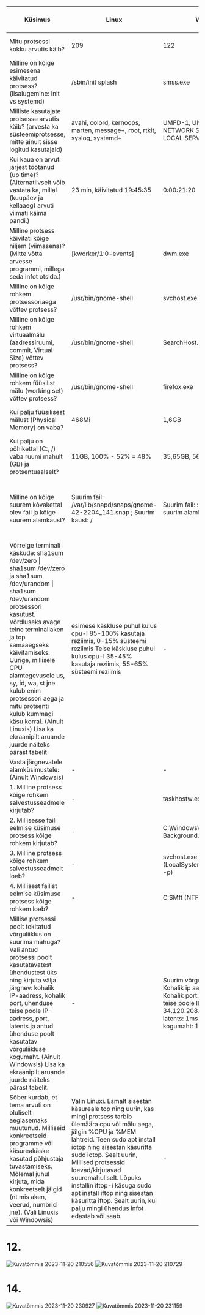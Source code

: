 | Küsimus                                                                                                                                                                                                                                                                                                                                                                                                                         | Linux                                                                                                                                                                                                                                                                                                                                                                                                                              | Windows                                                                                                                                                                                          | Linuxis kasutatud käsklus                                                                                                                              | Windowsis kasutatud tööriist                                                             |
|---------------------------------------------------------------------------------------------------------------------------------------------------------------------------------------------------------------------------------------------------------------------------------------------------------------------------------------------------------------------------------------------------------------------------------|------------------------------------------------------------------------------------------------------------------------------------------------------------------------------------------------------------------------------------------------------------------------------------------------------------------------------------------------------------------------------------------------------------------------------------|--------------------------------------------------------------------------------------------------------------------------------------------------------------------------------------------------|--------------------------------------------------------------------------------------------------------------------------------------------------------|------------------------------------------------------------------------------------------|
| Mitu protsessi kokku arvutis käib?                                                                                                                                                                                                                                                                                                                                                                                              |                                                                                                                                                                                                                                                                                                                                                                                                                                209 |                                                                                                                                                                                              122 | ps -aux \| wc -l                                                                                                                                       | Task Manager -> Jõudlus                                                                  |
| Milline on kõige esimesena käivitatud protsess? (lisalugemine: init vs systemd)                                                                                                                                                                                                                                                                                                                                                 | /sbin/init splash                                                                                                                                                                                                                                                                                                                                                                                                                  | smss.exe                                                                                                                                                                                         | ps axo pid,cmd,comm,etime \| head -n 2 \| tail -n 1                                                                                                    | Process Explorer -> Start Time                                                           |
| Milliste kasutajate protsesse arvutis käib? (arvesta ka süsteemiprotsesse, mitte ainult sisse logitud kasutajaid)                                                                                                                                                                                                                                                                                                               | avahi, colord, kernoops, marten, message+, root, rtkit, syslog, systemd+                                                                                                                                                                                                                                                                                                                                                           | UMFD-1, UMFD-0, SYSTEM, NETWORK SERVICE, Marten, LOCAL SERVICE, DWM-1                                                                                                                            | ps -aux \| awk '{print $1}' \| tail -n +2 \| sort -u                                                                                                   | Task Manager -> Üksikasjad > kasutajanimi                                                |
| Kui kaua on arvuti järjest töötanud (up time)? (Alternatiivselt võib vastata ka, millal (kuupäev ja kellaaeg) arvuti viimati käima pandi.)                                                                                                                                                                                                                                                                                      | 23 min, käivitatud 19:45:35                                                                                                                                                                                                                                                                                                                                                                                                        | 0:00:21:20                                                                                                                                                                                       | uptime                                                                                                                                                 | Task Manager ->  Jõudlus -> Tööaeg                                                       |
| Milline protsess käivitati kõige hiljem (viimasena)?  (Mitte võtta arvesse programmi, millega seda infot otsida.)                                                                                                                                                                                                                                                                                                               | [kworker/1:0-events]                                                                                                                                                                                                                                                                                                                                                                                                               | dwm.exe                                                                                                                                                                                          | ps -aux \| tail -n 4 \| head -1                                                                                                                        | Process Explorer -> Start Time                                                           |
| Milline on kõige rohkem protsessoriaega võttev protsess?                                                                                                                                                                                                                                                                                                                                                                        | /usr/bin/gnome-shell                                                                                                                                                                                                                                                                                                                                                                                                               | svchost.exe                                                                                                                                                                                      | ps aux --sort=-%cpu \| head -n 2 \| tail -n 1                                                                                                          | Process Explorer -> CPU Time                                                             |
| Milline on kõige rohkem virtuaalmälu (aadressiruumi, commit, Virtual Size) võttev protsess?                                                                                                                                                                                                                                                                                                                                     | /usr/bin/gnome-shell                                                                                                                                                                                                                                                                                                                                                                                                               | SearchHost.exe                                                                                                                                                                                   | ps aux --sort=-vsz \| head -n 2                                                                                                                        | Process Explorer -> Virtual Size                                                         |
| Milline on kõige rohkem füüsilist mälu (working set) võttev protsess?                                                                                                                                                                                                                                                                                                                                                           | /usr/bin/gnome-shell                                                                                                                                                                                                                                                                                                                                                                                                               | firefox.exe                                                                                                                                                                                      | ps aux --sort=-rss \| head -n 2                                                                                                                        | Process explorer -> Working Set                                                          |
| Kui palju füüsilisest mälust (Physical Memory) on vaba?                                                                                                                                                                                                                                                                                                                                                                         | 468Mi                                                                                                                                                                                                                                                                                                                                                                                                                              | 1,6GB                                                                                                                                                                                            | free -h \| awk '/^Mem:/ {print $4}'                                                                                                                    | Task Manager -> Jõudlus -> Saadaval                                                      |
| Kui palju on põhikettal (C:, /) vaba ruumi mahult (GB) ja protsentuaalselt?                                                                                                                                                                                                                                                                                                                                                     | 11GB, 100% - 52% = 48%                                                                                                                                                                                                                                                                                                                                                                                                             | 35,65GB, 56%                                                                                                                                                                                     | Vaba mahu leidmiseks: df -h / \| awk '/\// {print $4, $5}' ;                                                                                           | Disk Management -> Vaba ruum, % vaba                                                     |
| Milline on kõige suurem kõvakettal olev fail ja kõige suurem alamkaust?                                                                                                                                                                                                                                                                                                                                                         | Suurim fail: /var/lib/snapd/snaps/gnome-42-2204_141.snap ; Suurim kaust: /                                                                                                                                                                                                                                                                                                                                                         | Suurim fail: : \pagefile.sys ; suurim alamkaust: Windows                                                                                                                                         | Suurim fail: find / -type f -exec du -h {} + 2>/dev/null \| sort -rh \| head -n 1 ; suurim kaust: sudo du -ah / \| sort -rh \| grep 'G' \| head -n 10  | WinDirStat -> (C:) -> OK                                                                 |
| Võrrelge terminali käskude: sha1sum /dev/zero \| sha1sum /dev/zero ja sha1sum /dev/urandom \| sha1sum /dev/urandom protsessori kasutust. Võrdluseks avage teine terminaliaken ja top samaaegseks käivitamiseks. Uurige, millisele CPU alamtegevusele us, sy, id, wa, st jne kulub enim protsessori aega ja mitu protsenti kulub kummagi käsu korral. (Ainult Linuxis) Lisa ka ekraanipilt aruande juurde näiteks pärast tabelit | esimese käskluse puhul kulus cpu-l  85-100% kasutaja reziimis, 0-15% süsteemi reziimis            Teise käskluse puhul kulus cpu-l 35-45% kasutaja reziimis, 55-65% süsteemi reziimis                                                                                                                                                                                                                                              | -                                                                                                                                                                                                | sha1sum /dev/zero \| sha1sum /dev/zero ja sha1sum /dev/urandom \| sha1sum /dev/urandom                                                                 | -                                                                                        |
| Vasta järgnevatele alamküsimustele: (Ainult Windowsis)                                                                                                                                                                                                                                                                                                                                                                          | -                                                                                                                                                                                                                                                                                                                                                                                                                                  | -                                                                                                                                                                                                | -                                                                                                                                                      | -                                                                                        |
|     1. Milline protsess kõige rohkem salvestusseadmele kirjutab?                                                                                                                                                                                                                                                                                                                                                                | -                                                                                                                                                                                                                                                                                                                                                                                                                                  | taskhostw.exe                                                                                                                                                                                    | -                                                                                                                                                      | Resource Monitor -> Disk -> Write (B/sec)                                                |
|     2. Millisesse faili eelmise küsimuse protsess kõige rohkem kirjutab?                                                                                                                                                                                                                                                                                                                                                        | -                                                                                                                                                                                                                                                                                                                                                                                                                                  | C:\Windows\Media\Windows Background.wav                                                                                                                                                          | -                                                                                                                                                      | Resource Monitor -> Disk -> File                                                         |
|     3. Milline protsess kõige rohkem salvestusseadmelt loeb?                                                                                                                                                                                                                                                                                                                                                                    | -                                                                                                                                                                                                                                                                                                                                                                                                                                  | svchost.exe (LocalSystemNetworkRestricted -p)                                                                                                                                                    | -                                                                                                                                                      | Resource Monitor -> Disk -> Read (B/sec)                                                 |
|     4. Millisest failist eelmise küsimuse protsess kõige rohkem loeb?                                                                                                                                                                                                                                                                                                                                                           | -                                                                                                                                                                                                                                                                                                                                                                                                                                  | C:\$Mft (NTFS Master File Table)                                                                                                                                                                 | -                                                                                                                                                      | Resource Monitor -> Disk -> File                                                         |
| Millise protsessi poolt tekitatud võrguliiklus on suurima mahuga? Vali antud protsessi poolt kasutatavatest ühendustest üks ning kirjuta välja järgnev: kohalik IP-aadress, kohalik port, ühenduse teise poole IP-aadress, port, latents ja antud ühenduse poolt kasutatav võrguliikluse kogumaht. (Ainult Windowsis) Lisa ka ekraanipilt aruande juurde näiteks pärast tabelit.                                                | -                                                                                                                                                                                                                                                                                                                                                                                                                                  | Suurim võrguliiklus: firefox.exe  Kohalik ip aadress: 10.0.2.15 Kohalik port: 50323 Ühenduse teise poole IP-aadress: 34.120.208.123 port: 443 latents: 1ms võrguliikluse kogumaht: 145 989 B/sec | -                                                                                                                                                      | Resource Monitor -> Overview -> Network ; Resource Monitor -> Network -> TCP Connections |
| Sõber kurdab, et tema arvuti on oluliselt aeglasemaks muutunud. Milliseid konkreetseid programme või käsureakäske kasutad põhjustaja tuvastamiseks. Mõlemal juhul kirjuta, mida konkreetselt jälgid (nt mis aken, veerud, numbrid jne). (Vali Linuxis või Windowsis)                                                                                                                                                            | Valin Linuxi. Esmalt sisestan käsureale top ning uurin, kas mingi protsess tarbib ülemäära cpu või mälu aega, jälgin %CPU ja %MEM lahtreid. Teen sudo apt install iotop ning sisestan käsuritta sudo iotop. Sealt uurin, Millised protsessid loevad/kirjutavad suuremahuliselt. Lõpuks installin iftop-i käsuga sudo apt install iftop ning sisestan käsuritta iftop. Sealt uurin, kui palju mingi ühendus infot edastab või saab. | -                                                                                                                                                                                                | top, iotop, iftop                                                                                                                                      | -                                                                                        |

# 12.
![Kuvatõmmis 2023-11-20 210556](https://github.com/Marten221/opsys_Ojasaar/assets/144438767/0154069a-8047-4686-9865-249aef1220ac)
![Kuvatõmmis 2023-11-20 210729](https://github.com/Marten221/opsys_Ojasaar/assets/144438767/53db30b7-f0c9-46c2-b585-325643f5c7eb)

# 14.
![Kuvatõmmis 2023-11-20 230927](https://github.com/Marten221/opsys_Ojasaar/assets/144438767/3591ff5b-1f30-477e-9a16-04b5fa95df00)
![Kuvatõmmis 2023-11-20 231159](https://github.com/Marten221/opsys_Ojasaar/assets/144438767/227b2eba-8f95-42e5-9ba2-4a470ccd2407)
